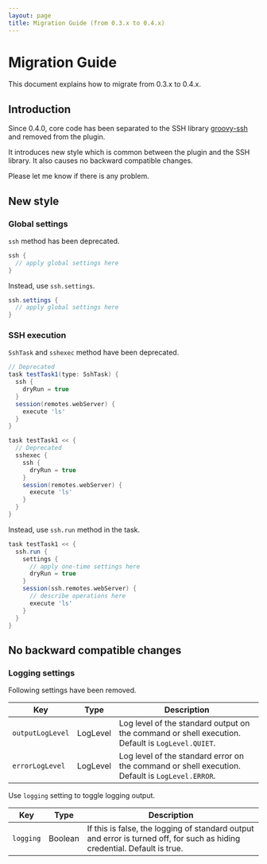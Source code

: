 ```yaml
---
layout: page
title: Migration Guide (from 0.3.x to 0.4.x)
---
```


# Migration Guide

This document explains how to migrate from 0.3.x to 0.4.x.


## Introduction

Since 0.4.0, core code has been separated to the SSH library
[groovy-ssh](https://github.com/int128/groovy-ssh) and removed from the plugin.

It introduces new style which is common between the plugin and the SSH library.
It also causes no backward compatible changes.

Please let me know if there is any problem.


## New style

### Global settings

`ssh` method has been deprecated.

```groovy
ssh {
  // apply global settings here
}
```

Instead, use `ssh.settings`.

```groovy
ssh.settings {
  // apply global settings here
}
```

### SSH execution

`SshTask` and `sshexec` method have been deprecated.

```groovy
// Deprecated
task testTask1(type: SshTask) {
  ssh {
    dryRun = true
  }
  session(remotes.webServer) {
    execute 'ls'
  }
}
```

```groovy
task testTask1 << {
  // Deprecated
  sshexec {
    ssh {
      dryRun = true
    }
    session(remotes.webServer) {
      execute 'ls'
    }
  }
}
```

Instead, use `ssh.run` method in the task.

```groovy
task testTask1 << {
  ssh.run {
    settings {
      // apply one-time settings here
      dryRun = true
    }
    session(ssh.remotes.webServer) {
      // describe operations here
      execute 'ls'
    }
  }
}
```


## No backward compatible changes

### Logging settings

Following settings have been removed.

Key              | Type     | Description
-----------------|----------|------------
`outputLogLevel` | LogLevel | Log level of the standard output on the command or shell execution. Default is `LogLevel.QUIET`.
`errorLogLevel`  | LogLevel | Log level of the standard error on the command or shell execution. Default is `LogLevel.ERROR`.

Use `logging` setting to toggle logging output.

Key              | Type     | Description
-----------------|----------|------------
`logging`        | Boolean  | If this is false, the logging of standard output and error is turned off, for such as hiding credential. Default is true.
